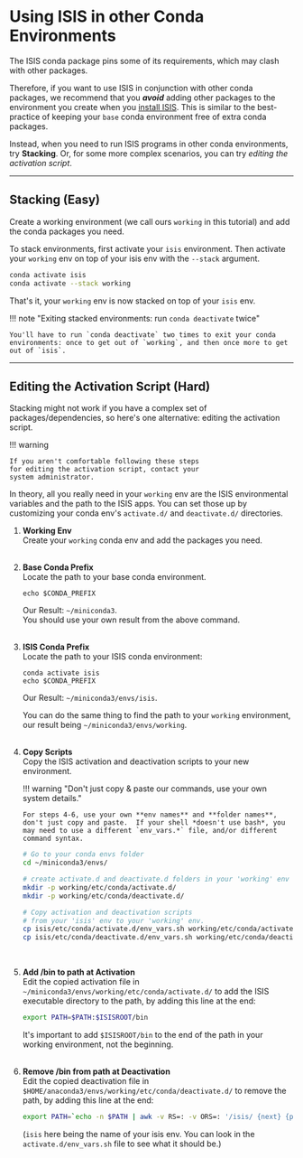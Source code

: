 # Using ISIS in other Conda Environments

The ISIS conda package pins some of its requirements, 
which may clash with other packages. 

Therefore, if you want to use ISIS in conjunction with other conda packages, 
we recommend that you ***avoid*** adding other packages to the environment 
you create when you 
[install ISIS](../../how-to-guides/environment-setup-and-maintenance/installing-isis-via-anaconda.md). 
This is similar to the best-practice of keeping your 
`base` conda environment free of extra conda packages.

Instead, when you need to run ISIS programs in other conda environments, try **Stacking**.  Or, for some more complex scenarios, you can try *editing the activation script*.

-----

## Stacking (Easy)

Create a working environment (we call ours `working` in this tutorial) and add the conda packages you need.

To stack environments, first activate your `isis` environment.  Then activate your `working` env on top of your isis env with the `--stack` argument.

```sh
conda activate isis
conda activate --stack working
```

That's it, your `working` env is now stacked on top of your `isis` env.

!!! note "Exiting stacked environments: run `conda deactivate` twice"

    You'll have to run `conda deactivate` two times to exit your conda environments: once to get out of `working`, and then once more to get out of `isis`.

-----

## Editing the Activation Script (Hard)

Stacking might not work if you have 
a complex set of packages/dependencies,
so here's one alternative: editing the activation script.

!!! warning

    If you aren't comfortable following these steps
    for editing the activation script, contact your
    system administrator.

In theory, all you really need in your `working` env are the
ISIS environmental variables and the path to the ISIS apps.  You can set those up by customizing your conda env's `activate.d/` and `deactivate.d/` directories.

1.  **Working Env**  
    Create your `working` conda env and add the packages you need.  
    </br>

1.  **Base Conda Prefix**  
    Locate the path to your base conda environment.

        echo $CONDA_PREFIX

    Our Result: `~/miniconda3`.  
    You should use your own result from the above command.  
    </br>

1.  **ISIS Conda Prefix**  
    Locate the path to your ISIS conda environment:

        conda activate isis
        echo $CONDA_PREFIX

    Our Result: `~/miniconda3/envs/isis`.  

    You can do the same thing to find the path to your `working`
    environment, our result being `~/miniconda3/envs/working`.  
    </br>

1.  **Copy Scripts**  
    Copy the ISIS activation and deactivation scripts to your new
    environment.
    
    !!! warning "Don't just copy & paste our commands, use your own system details."

        For steps 4-6, use your own **env names** and **folder names**, don't just copy and paste.  If your shell *doesn't use bash*, you may need to use a different `env_vars.*` file, and/or different command syntax.

    ```sh
    # Go to your conda envs folder
    cd ~/miniconda3/envs/

    # create activate.d and deactivate.d folders in your 'working' env
    mkdir -p working/etc/conda/activate.d/
    mkdir -p working/etc/conda/deactivate.d/

    # Copy activation and deactivation scripts
    # from your 'isis' env to your 'working' env.
    cp isis/etc/conda/activate.d/env_vars.sh working/etc/conda/activate.d/env_vars.sh
    cp isis/etc/conda/deactivate.d/env_vars.sh working/etc/conda/deactivate.d/env_vars.sh
    ```  
    </br>


1.  **Add /bin to path at Activation**  
    Edit the copied activation file in
    `~/miniconda3/envs/working/etc/conda/activate.d/` to add the
    ISIS executable directory to the path, by adding this line at the
    end:

    ```sh
    export PATH=$PATH:$ISISROOT/bin
    ```

    It's important to add `$ISISROOT/bin` to the end of the path in your
    working environment, not the beginning.  
    </br>

1.  **Remove /bin from path at Deactivation**  
    Edit the copied deactivation file in
    `$HOME/anaconda3/envs/working/etc/conda/deactivate.d/` to remove
    the path, by adding this line at the end:

    ```sh
    export PATH=`echo -n $PATH | awk -v RS=: -v ORS=: '/isis/ {next} {print}' | sed 's/:$//'`;`
    ```

    (`isis` here being the name of your isis env.  You can look in
    the `activate.d/env_vars.sh` file to see what it should be.)